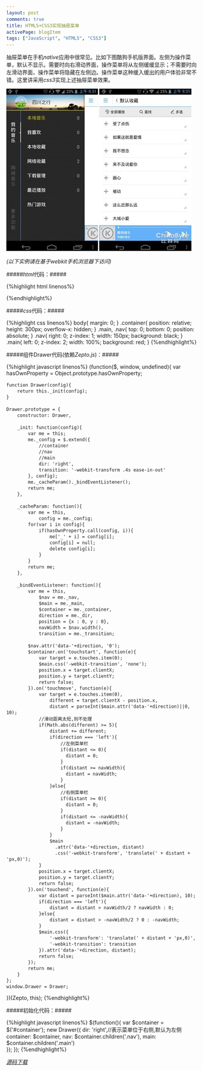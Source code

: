 ```yaml
---
layout: post
comments: true
title: HTML5+CSS3实现抽屉菜单
activePage: blogItem
tags: ["JavaScript", "HTML5", "CSS3"]
---
```


抽屉菜单在手机*native*应用中很常见。比如下图酷狗手机版界面。左侧为操作菜单，默认不显示。需要时向右滑动界面，操作菜单将从左侧缓缓显示；不需要时向左滑动界面，操作菜单将隐藏在左侧边。操作菜单这种缓入缓出的用户体验非常不错。这里讲采用*css3*实现上述抽屉菜单效果。

<p class="image-container"><img src="/images/drawer_1.jpg" alt="抽屉菜单示例图" /></p>
<!--more-->

*(以下实例请在基于webkit手机浏览器下访问)*

#####*html*代码：#####

{%highlight html linenos%}
<div id="container" class="container">
	<div class="main"></div><!--主界面-->
	<div class="nav"></div><!--菜单-->
</div>
{%endhighlight%}

#####*css*代码：#####

{%highlight css linenos%}
body{
	margin: 0;
}
.container{
	position: relative;
	height: 300px;
	overflow-x: hidden;
}
.main, .nav{
	top: 0;
	bottom: 0;
	position: absolute;
}
.nav{
	right: 0;
	z-index: 1;
	width: 150px;
	background: black;
}
.main{
	left: 0;
	z-index: 2;
	width: 100%;
	background: red;
}
{%endhighlight%}

#####组件Drawer代码(依赖*Zepto.js*)：#####

{%highlight javascript linenos%}
(function($, window, undefined){
	var hasOwnProperty = Object.prototype.hasOwnProperty;
	
	function Drawer(config){
		return this._init(config);
	}
	
	Drawer.prototype = {
		constructor: Drawer,
		
		_init: function(config){
			var me = this;
			me._config = $.extend({
				//container
				//nav
				//main
				dir: 'right',
				transition: '-webkit-transform .4s ease-in-out'
			}, config);
			me._cacheParam()._bindEventListener();
			return me;
		},
		
		_cacheParam: function(){
			var me = this, 
				config = me._config;
			for(var i in config){
				if(hasOwnProperty.call(config, i)){
					me['_' + i] = config[i];
					config[i] = null;
					delete config[i];
				}
			}
			return me;
		},
		
		_bindEventListener: function(){
			var me = this,
				$nav = me._nav,
				$main = me._main,
				$container = me._container,
				direction = me._dir,
				position = {x : 0, y : 0},
				navWidth = $nav.width(),
				transition = me._transition;
		
			$nav.attr('data-'+direction, '0');
			$container.on('touchstart', function(e){
				var target = e.touches.item(0);
				$main.css('-webkit-transition', 'none');
				position.x = target.clientX;
				position.y = target.clientY;
				return false;						
			}).on('touchmove', function(e){
				var target = e.touches.item(0),
					different = target.clientX - position.x,
					distant = parseInt($main.attr('data-'+direction)||0, 10);
				//滑动距离太短,则不处理
				if(Math.abs(different) >= 5){
					distant += different;
					if(direction === 'left'){
						//左侧菜单栏
						if(distant <= 0){
						  distant = 0;
						}
						if(distant >= navWidth){
						  distant = navWidth; 
						}							
					}else{
						//右侧菜单栏
						if(distant >= 0){
						  distant = 0;
						}
						if(distant <= -navWidth){
						  distant = -navWidth; 
						}
					}
					$main
					  .attr('data-'+direction, distant)
					  .css('-webkit-transform', 'translate(' + distant + 'px,0)');
				}					
				position.x = target.clientX;
				position.y = target.clientY;				
				return false;
			}).on('touchend', function(e){
				var distant = parseInt($main.attr('data-'+direction), 10);
				if(direction === 'left'){
					distant = distant > navWidth/2 ? navWidth : 0;
				}else{
					distant = distant > -navWidth/2 ? 0 : -navWidth;
				}
				$main.css({
					'-webkit-transform': 'translate(' + distant + 'px,0)',
					'-webkit-transition': transition
				}).attr('data-'+direction, distant);
				return false;
			});
			return me;	
		}
	};	
	window.Drawer = Drawer;
})(Zepto, this);
{%endhighlight%}

#####初始化代码：#####

{%highlight javascript linenos%}
$(function(){
	var $container = $('#container');
	new Drawer({
		dir: 'right',//表示菜单位于右侧,默认为左侧
		container: $container,
		nav: $container.children('.nav'),
		main: $container.children('.main')			
	});
});
{%endhighlight%}

[*源码下载*](/downloads/files/drawer.zip)

